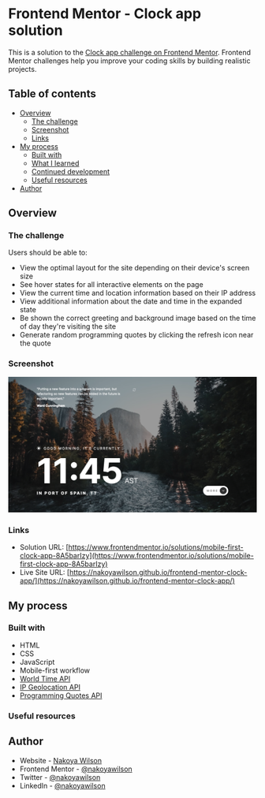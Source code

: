 # Frontend Mentor - Clock app solution

This is a solution to the [Clock app challenge on Frontend Mentor](https://www.frontendmentor.io/challenges/clock-app-LMFaxFwrM). Frontend Mentor challenges help you improve your coding skills by building realistic projects.

## Table of contents

- [Overview](#overview)
  - [The challenge](#the-challenge)
  - [Screenshot](#screenshot)
  - [Links](#links)
- [My process](#my-process)
  - [Built with](#built-with)
  - [What I learned](#what-i-learned)
  - [Continued development](#continued-development)
  - [Useful resources](#useful-resources)
- [Author](#author)

## Overview

### The challenge

Users should be able to:

- View the optimal layout for the site depending on their device's screen size
- See hover states for all interactive elements on the page
- View the current time and location information based on their IP address
- View additional information about the date and time in the expanded state
- Be shown the correct greeting and background image based on the time of day they're visiting the site
- Generate random programming quotes by clicking the refresh icon near the quote

### Screenshot

![](./assets/screenshot.png)

### Links

- Solution URL: [https://www.frontendmentor.io/solutions/mobile-first-clock-app-8A5barIzy](https://www.frontendmentor.io/solutions/mobile-first-clock-app-8A5barIzy)
- Live Site URL: [https://nakoyawilson.github.io/frontend-mentor-clock-app/](https://nakoyawilson.github.io/frontend-mentor-clock-app/)

## My process

### Built with

- HTML
- CSS
- JavaScript
- Mobile-first workflow
- [World Time API](http://worldtimeapi.org/)
- [IP Geolocation API](https://freegeoip.app/)
- [Programming Quotes API](https://programming-quotes-api.herokuapp.com/)

### Useful resources

## Author

- Website - [Nakoya Wilson](https://nakoyawilson.netlify.app/)
- Frontend Mentor - [@nakoyawilson](https://www.frontendmentor.io/profile/nakoyawilson)
- Twitter - [@nakoyawilson](https://twitter.com/nakoyawilson)
- LinkedIn - [@nakoyawilson](https://www.linkedin.com/in/nakoyawilson/)
